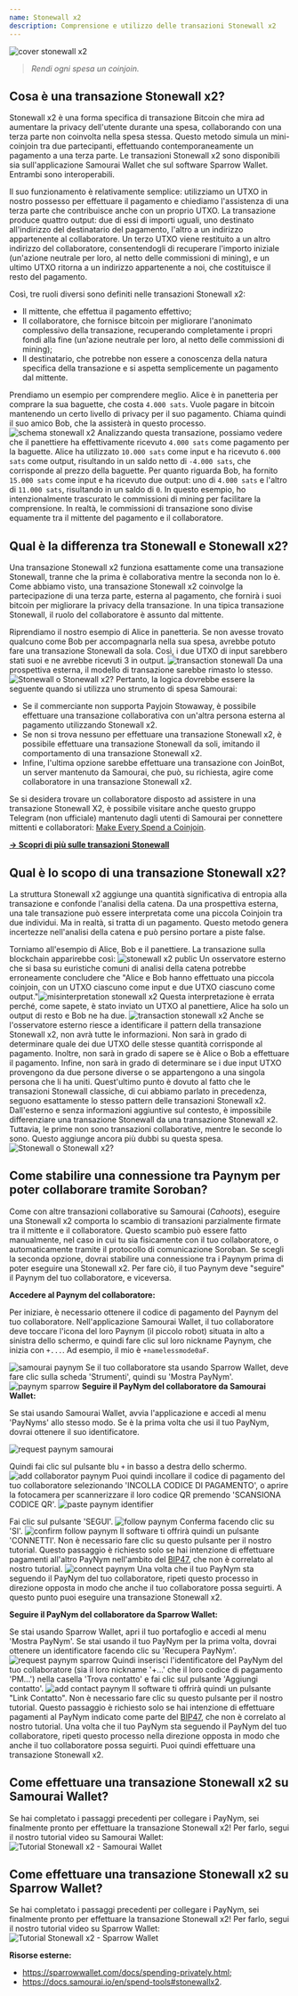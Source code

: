 ```yaml
---
name: Stonewall x2
description: Comprensione e utilizzo delle transazioni Stonewall x2
---
```

![cover stonewall x2](assets/cover.jpeg)

> *Rendi ogni spesa un coinjoin.*

## Cosa è una transazione Stonewall x2?

Stonewall x2 è una forma specifica di transazione Bitcoin che mira ad aumentare la privacy dell'utente durante una spesa, collaborando con una terza parte non coinvolta nella spesa stessa. Questo metodo simula un mini-coinjoin tra due partecipanti, effettuando contemporaneamente un pagamento a una terza parte. Le transazioni Stonewall x2 sono disponibili sia sull'applicazione Samourai Wallet che sul software Sparrow Wallet. Entrambi sono interoperabili.

Il suo funzionamento è relativamente semplice: utilizziamo un UTXO in nostro possesso per effettuare il pagamento e chiediamo l'assistenza di una terza parte che contribuisce anche con un proprio UTXO. La transazione produce quattro output: due di essi di importi uguali, uno destinato all'indirizzo del destinatario del pagamento, l'altro a un indirizzo appartenente al collaboratore. Un terzo UTXO viene restituito a un altro indirizzo del collaboratore, consentendogli di recuperare l'importo iniziale (un'azione neutrale per loro, al netto delle commissioni di mining), e un ultimo UTXO ritorna a un indirizzo appartenente a noi, che costituisce il resto del pagamento.

Così, tre ruoli diversi sono definiti nelle transazioni Stonewall x2:
- Il mittente, che effettua il pagamento effettivo;
- Il collaboratore, che fornisce bitcoin per migliorare l'anonimato complessivo della transazione, recuperando completamente i propri fondi alla fine (un'azione neutrale per loro, al netto delle commissioni di mining);
- Il destinatario, che potrebbe non essere a conoscenza della natura specifica della transazione e si aspetta semplicemente un pagamento dal mittente.

Prendiamo un esempio per comprendere meglio. Alice è in panetteria per comprare la sua baguette, che costa `4.000 sats`. Vuole pagare in bitcoin mantenendo un certo livello di privacy per il suo pagamento. Chiama quindi il suo amico Bob, che la assisterà in questo processo.
![schema stonewall x2](assets/it/1.webp)
Analizzando questa transazione, possiamo vedere che il panettiere ha effettivamente ricevuto `4.000 sats` come pagamento per la baguette. Alice ha utilizzato `10.000 sats` come input e ha ricevuto `6.000 sats` come output, risultando in un saldo netto di `-4.000 sats`, che corrisponde al prezzo della baguette. Per quanto riguarda Bob, ha fornito `15.000 sats` come input e ha ricevuto due output: uno di `4.000 sats` e l'altro di `11.000 sats`, risultando in un saldo di `0`.
In questo esempio, ho intenzionalmente trascurato le commissioni di mining per facilitare la comprensione. In realtà, le commissioni di transazione sono divise equamente tra il mittente del pagamento e il collaboratore.

## Qual è la differenza tra Stonewall e Stonewall x2?

Una transazione Stonewall x2 funziona esattamente come una transazione Stonewall, tranne che la prima è collaborativa mentre la seconda non lo è. Come abbiamo visto, una transazione Stonewall x2 coinvolge la partecipazione di una terza parte, esterna al pagamento, che fornirà i suoi bitcoin per migliorare la privacy della transazione. In una tipica transazione Stonewall, il ruolo del collaboratore è assunto dal mittente.

Riprendiamo il nostro esempio di Alice in panetteria. Se non avesse trovato qualcuno come Bob per accompagnarla nella sua spesa, avrebbe potuto fare una transazione Stonewall da sola. Così, i due UTXO di input sarebbero stati suoi e ne avrebbe ricevuti 3 in output.
![transaction stonewall](assets/it/2.webp)
Da una prospettiva esterna, il modello di transazione sarebbe rimasto lo stesso.
![Stonewall o Stonewall x2?](assets/it/5.webp)
Pertanto, la logica dovrebbe essere la seguente quando si utilizza uno strumento di spesa Samourai:
- Se il commerciante non supporta Payjoin Stowaway, è possibile effettuare una transazione collaborativa con un'altra persona esterna al pagamento utilizzando Stonewall x2.
- Se non si trova nessuno per effettuare una transazione Stonewall x2, è possibile effettuare una transazione Stonewall da soli, imitando il comportamento di una transazione Stonewall x2.
- Infine, l'ultima opzione sarebbe effettuare una transazione con JoinBot, un server mantenuto da Samourai, che può, su richiesta, agire come collaboratore in una transazione Stonewall x2.

Se si desidera trovare un collaboratore disposto ad assistere in una transazione Stonewall X2, è possibile visitare anche questo gruppo Telegram (non ufficiale) mantenuto dagli utenti di Samourai per connettere mittenti e collaboratori: [Make Every Spend a Coinjoin](https://t.me/EverySpendACoinjoin).

[**-> Scopri di più sulle transazioni Stonewall**](https://planb.network/tutorials/privacy/stonewall)

## Qual è lo scopo di una transazione Stonewall x2?

La struttura Stonewall x2 aggiunge una quantità significativa di entropia alla transazione e confonde l'analisi della catena. Da una prospettiva esterna, una tale transazione può essere interpretata come una piccola Coinjoin tra due individui. Ma in realtà, si tratta di un pagamento. Questo metodo genera incertezze nell'analisi della catena e può persino portare a piste false.

Torniamo all'esempio di Alice, Bob e il panettiere. La transazione sulla blockchain apparirebbe così:
![stonewall x2 public](assets/it/3.webp)
Un osservatore esterno che si basa su euristiche comuni di analisi della catena potrebbe erroneamente concludere che "Alice e Bob hanno effettuato una piccola coinjoin, con un UTXO ciascuno come input e due UTXO ciascuno come output."![misinterpretation stonewall x2](assets/it/4.webp)
Questa interpretazione è errata perché, come sapete, è stato inviato un UTXO al panettiere, Alice ha solo un output di resto e Bob ne ha due.
![transaction stonewall x2](assets/it/1.webp)
Anche se l'osservatore esterno riesce a identificare il pattern della transazione Stonewall x2, non avrà tutte le informazioni. Non sarà in grado di determinare quale dei due UTXO delle stesse quantità corrisponde al pagamento. Inoltre, non sarà in grado di sapere se è Alice o Bob a effettuare il pagamento. Infine, non sarà in grado di determinare se i due input UTXO provengono da due persone diverse o se appartengono a una singola persona che li ha uniti. Quest'ultimo punto è dovuto al fatto che le transazioni Stonewall classiche, di cui abbiamo parlato in precedenza, seguono esattamente lo stesso pattern delle transazioni Stonewall x2. Dall'esterno e senza informazioni aggiuntive sul contesto, è impossibile differenziare una transazione Stonewall da una transazione Stonewall x2. Tuttavia, le prime non sono transazioni collaborative, mentre le seconde lo sono. Questo aggiunge ancora più dubbi su questa spesa.
![Stonewall o Stonewall x2?](assets/it/5.webp)


## Come stabilire una connessione tra Paynym per poter collaborare tramite Soroban?
Come con altre transazioni collaborative su Samourai (*Cahoots*), eseguire una Stonewall x2 comporta lo scambio di transazioni parzialmente firmate tra il mittente e il collaboratore. Questo scambio può essere fatto manualmente, nel caso in cui tu sia fisicamente con il tuo collaboratore, o automaticamente tramite il protocollo di comunicazione Soroban.
Se scegli la seconda opzione, dovrai stabilire una connessione tra i Paynym prima di poter eseguire una Stonewall x2. Per fare ciò, il tuo Paynym deve "seguire" il Paynym del tuo collaboratore, e viceversa.

**Accedere al Paynym del collaboratore:**

Per iniziare, è necessario ottenere il codice di pagamento del Paynym del tuo collaboratore. Nell'applicazione Samourai Wallet, il tuo collaboratore deve toccare l'icona del loro Paynym (il piccolo robot) situata in alto a sinistra dello schermo, e quindi fare clic sul loro nickname Paynym, che inizia con `+...`. Ad esempio, il mio è `+namelessmode0aF`.

![samourai paynym](assets/it/6.webp)
Se il tuo collaboratore sta usando Sparrow Wallet, deve fare clic sulla scheda 'Strumenti', quindi su 'Mostra PayNym'.![paynym sparrow](assets/it/7.webp)
**Seguire il PayNym del collaboratore da Samourai Wallet:**

Se stai usando Samourai Wallet, avvia l'applicazione e accedi al menu 'PayNyms' allo stesso modo. Se è la prima volta che usi il tuo PayNym, dovrai ottenere il suo identificatore.

![request paynym samourai](assets/it/8.webp)

Quindi fai clic sul pulsante blu `+` in basso a destra dello schermo.
![add collaborator paynym](assets/it/9.webp)
Puoi quindi incollare il codice di pagamento del tuo collaboratore selezionando 'INCOLLA CODICE DI PAGAMENTO', o aprire la fotocamera per scannerizzare il loro codice QR premendo 'SCANSIONA CODICE QR'.
![paste paynym identifier](assets/it/10.webp)

Fai clic sul pulsante 'SEGUI'.
![follow paynym](assets/it/11.webp)
Conferma facendo clic su 'SI'.
![confirm follow paynym](assets/it/12.webp)
Il software ti offrirà quindi un pulsante 'CONNETTI'. Non è necessario fare clic su questo pulsante per il nostro tutorial. Questo passaggio è richiesto solo se hai intenzione di effettuare pagamenti all'altro PayNym nell'ambito del [BIP47](https://planb.network/tutorials/privacy/paynym-bip47), che non è correlato al nostro tutorial.
![connect paynym](assets/it/13.webp)
Una volta che il tuo PayNym sta seguendo il PayNym del tuo collaboratore, ripeti questo processo in direzione opposta in modo che anche il tuo collaboratore possa seguirti. A questo punto puoi eseguire una transazione Stonewall x2.

**Seguire il PayNym del collaboratore da Sparrow Wallet:**

Se stai usando Sparrow Wallet, apri il tuo portafoglio e accedi al menu 'Mostra PayNym'. Se stai usando il tuo PayNym per la prima volta, dovrai ottenere un identificatore facendo clic su 'Recupera PayNym'.
![request paynym sparrow](assets/it/14.webp)
Quindi inserisci l'identificatore del PayNym del tuo collaboratore (sia il loro nickname '+...' che il loro codice di pagamento 'PM...') nella casella 'Trova contatto' e fai clic sul pulsante 'Aggiungi contatto'.
![add contact paynym](assets/it/15.webp)
Il software ti offrirà quindi un pulsante "Link Contatto". Non è necessario fare clic su questo pulsante per il nostro tutorial. Questo passaggio è richiesto solo se hai intenzione di effettuare pagamenti al PayNym indicato come parte del [BIP47](https://planb.network/tutorials/privacy/paynym-bip47), che non è correlato al nostro tutorial.
Una volta che il tuo PayNym sta seguendo il PayNym del tuo collaboratore, ripeti questo processo nella direzione opposta in modo che anche il tuo collaboratore possa seguirti. Puoi quindi effettuare una transazione Stonewall x2.
## Come effettuare una transazione Stonewall x2 su Samourai Wallet?
Se hai completato i passaggi precedenti per collegare i PayNym, sei finalmente pronto per effettuare la transazione Stonewall x2! Per farlo, segui il nostro tutorial video su Samourai Wallet:
![Tutorial Stonewall x2 - Samourai Wallet](https://youtu.be/89oYE1Hw3Fk?si=QTqUZ6IypiR6PPMr)

## Come effettuare una transazione Stonewall x2 su Sparrow Wallet?
Se hai completato i passaggi precedenti per collegare i PayNym, sei finalmente pronto per effettuare la transazione Stonewall x2! Per farlo, segui il nostro tutorial video su Sparrow Wallet:
![Tutorial Stonewall x2 - Sparrow Wallet](https://youtu.be/mO3Xpp34Hhk?si=bfYiTl0Gxjs9sNQq)

**Risorse esterne:**
- https://sparrowwallet.com/docs/spending-privately.html;
- https://docs.samourai.io/en/spend-tools#stonewallx2.

